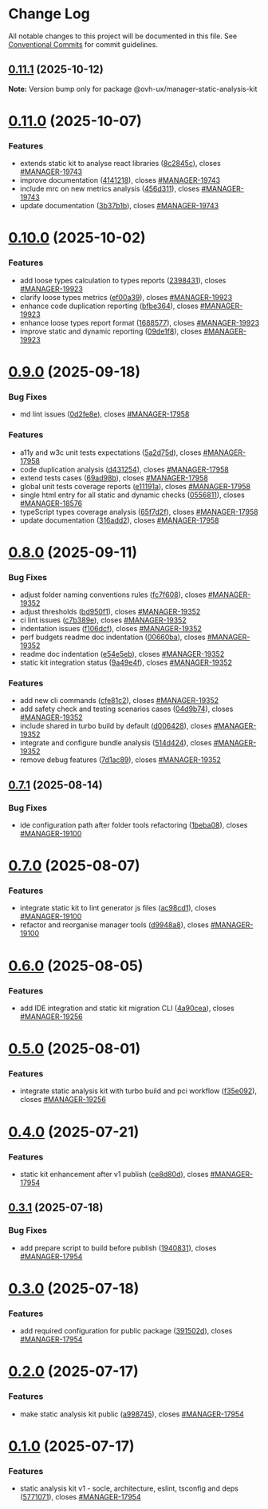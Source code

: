 # Change Log

All notable changes to this project will be documented in this file.
See [Conventional Commits](https://conventionalcommits.org) for commit guidelines.

## [0.11.1](https://github.com/ovh/manager/compare/@ovh-ux/manager-static-analysis-kit@0.11.0...@ovh-ux/manager-static-analysis-kit@0.11.1) (2025-10-12)

**Note:** Version bump only for package @ovh-ux/manager-static-analysis-kit





# [0.11.0](https://github.com/ovh/manager/compare/@ovh-ux/manager-static-analysis-kit@0.10.0...@ovh-ux/manager-static-analysis-kit@0.11.0) (2025-10-07)


### Features

* extends static kit to analyse react libraries ([8c2845c](https://github.com/ovh/manager/commit/8c2845cdc3abc13734831fab312d8ad012b30b16)), closes [#MANAGER-19743](https://github.com/ovh/manager/issues/MANAGER-19743)
* improve documentation ([4141218](https://github.com/ovh/manager/commit/4141218c63abcab05edc5d4db2eb44f7701c04c7)), closes [#MANAGER-19743](https://github.com/ovh/manager/issues/MANAGER-19743)
* include mrc on new metrics analysis ([456d311](https://github.com/ovh/manager/commit/456d3118a7d9017d63f19e907b45f2833e4a0348)), closes [#MANAGER-19743](https://github.com/ovh/manager/issues/MANAGER-19743)
* update documentation ([3b37b1b](https://github.com/ovh/manager/commit/3b37b1b51bd9ff06e23e4d2169511f05b4aec345)), closes [#MANAGER-19743](https://github.com/ovh/manager/issues/MANAGER-19743)





# [0.10.0](https://github.com/ovh/manager/compare/@ovh-ux/manager-static-analysis-kit@0.9.0...@ovh-ux/manager-static-analysis-kit@0.10.0) (2025-10-02)


### Features

* add loose types calculation to types reports ([2398431](https://github.com/ovh/manager/commit/2398431ae3bf9e5300683894fa5fe6a12371108f)), closes [#MANAGER-19923](https://github.com/ovh/manager/issues/MANAGER-19923)
* clarify loose types metrics ([ef00a39](https://github.com/ovh/manager/commit/ef00a39fce3cd661ba89673cf9263637a5ec31b8)), closes [#MANAGER-19923](https://github.com/ovh/manager/issues/MANAGER-19923)
* enhance code duplication reporting ([bfbe364](https://github.com/ovh/manager/commit/bfbe3644d31bde25229dad7cfd2ff0446440fd49)), closes [#MANAGER-19923](https://github.com/ovh/manager/issues/MANAGER-19923)
* enhance loose types report format ([1688577](https://github.com/ovh/manager/commit/168857738ba67e1406e5fb138c2d2f0c3789305b)), closes [#MANAGER-19923](https://github.com/ovh/manager/issues/MANAGER-19923)
* improve static and dynamic reporting ([09de1f8](https://github.com/ovh/manager/commit/09de1f86d2e57a7ba61612ae3df45d121da39908)), closes [#MANAGER-19923](https://github.com/ovh/manager/issues/MANAGER-19923)





# [0.9.0](https://github.com/ovh/manager/compare/@ovh-ux/manager-static-analysis-kit@0.8.0...@ovh-ux/manager-static-analysis-kit@0.9.0) (2025-09-18)


### Bug Fixes

* md lint issues ([0d2fe8e](https://github.com/ovh/manager/commit/0d2fe8e49f3594f5abc9d8e6b306b0b71a065c6c)), closes [#MANAGER-17958](https://github.com/ovh/manager/issues/MANAGER-17958)


### Features

* a11y and w3c unit tests expectations ([5a2d75d](https://github.com/ovh/manager/commit/5a2d75dba8a8877253871aa0a7c12dc2c79d1423)), closes [#MANAGER-17958](https://github.com/ovh/manager/issues/MANAGER-17958)
* code duplication analysis ([d431254](https://github.com/ovh/manager/commit/d4312543737541257185be6e54358dfb49285d51)), closes [#MANAGER-17958](https://github.com/ovh/manager/issues/MANAGER-17958)
* extend tests cases ([69ad98b](https://github.com/ovh/manager/commit/69ad98b3d02c615996f5c4ad9067a93a10b58ec4)), closes [#MANAGER-17958](https://github.com/ovh/manager/issues/MANAGER-17958)
* global unit tests coverage reports ([e11191a](https://github.com/ovh/manager/commit/e11191a24609d56e76fd3eacaeac79d4c3b1ab4a)), closes [#MANAGER-17958](https://github.com/ovh/manager/issues/MANAGER-17958)
* single html entry for all static and dynamic checks ([0556811](https://github.com/ovh/manager/commit/0556811b4f15ad3288f34b3ba8e468a1c9fee061)), closes [#MANAGER-18576](https://github.com/ovh/manager/issues/MANAGER-18576)
* typeScript types coverage analysis ([65f7d2f](https://github.com/ovh/manager/commit/65f7d2f22e4c68aa897d135e11642cd26073846b)), closes [#MANAGER-17958](https://github.com/ovh/manager/issues/MANAGER-17958)
* update documentation ([316add2](https://github.com/ovh/manager/commit/316add2055f4a27a3446d5361ee26e0baadbf2b8)), closes [#MANAGER-17958](https://github.com/ovh/manager/issues/MANAGER-17958)





# [0.8.0](https://github.com/ovh/manager/compare/@ovh-ux/manager-static-analysis-kit@0.7.1...@ovh-ux/manager-static-analysis-kit@0.8.0) (2025-09-11)


### Bug Fixes

* adjust folder naming conventions rules ([fc7f608](https://github.com/ovh/manager/commit/fc7f6083038831902657e58f24792c7847f42d9c)), closes [#MANAGER-19352](https://github.com/ovh/manager/issues/MANAGER-19352)
* adjust thresholds ([bd950f1](https://github.com/ovh/manager/commit/bd950f1fb8e972475e9c0a26915470f4f2e29fd4)), closes [#MANAGER-19352](https://github.com/ovh/manager/issues/MANAGER-19352)
* ci lint issues ([c7b389e](https://github.com/ovh/manager/commit/c7b389e552cc1478998ad6dd24eb5c59328751da)), closes [#MANAGER-19352](https://github.com/ovh/manager/issues/MANAGER-19352)
* indentation issues ([f106dcf](https://github.com/ovh/manager/commit/f106dcf283eb453d97a5f575327f4bd7e8eb9ccb)), closes [#MANAGER-19352](https://github.com/ovh/manager/issues/MANAGER-19352)
* perf budgets readme doc indentation ([00660ba](https://github.com/ovh/manager/commit/00660ba9c418757dfc25dbb92be2af0a6e3dfea6)), closes [#MANAGER-19352](https://github.com/ovh/manager/issues/MANAGER-19352)
* readme doc indentation ([e54e5eb](https://github.com/ovh/manager/commit/e54e5eb4c0bda11f7dc1c9e41bde804664420939)), closes [#MANAGER-19352](https://github.com/ovh/manager/issues/MANAGER-19352)
* static kit integration status ([9a49e4f](https://github.com/ovh/manager/commit/9a49e4f992311de0ec2ac2876720dc46202ed118)), closes [#MANAGER-19352](https://github.com/ovh/manager/issues/MANAGER-19352)


### Features

* add new cli commands ([cfe81c2](https://github.com/ovh/manager/commit/cfe81c255885165fdfd12bb9ba6e0a81fc8f4d18)), closes [#MANAGER-19352](https://github.com/ovh/manager/issues/MANAGER-19352)
* add safety check and testing scenarios cases ([04d9b74](https://github.com/ovh/manager/commit/04d9b747f84e7475eee267f5311bebcdb1a6749a)), closes [#MANAGER-19352](https://github.com/ovh/manager/issues/MANAGER-19352)
* include shared in turbo build by default ([d006428](https://github.com/ovh/manager/commit/d0064281ef1a4c844fa574169fac17d2301e976b)), closes [#MANAGER-19352](https://github.com/ovh/manager/issues/MANAGER-19352)
* integrate and configure bundle analysis ([514d424](https://github.com/ovh/manager/commit/514d4247b6b6e4b37379e64e5260636b5d1c7c4d)), closes [#MANAGER-19352](https://github.com/ovh/manager/issues/MANAGER-19352)
* remove debug features ([7d1ac89](https://github.com/ovh/manager/commit/7d1ac892639831ace9a539d156775dbeeae19579)), closes [#MANAGER-19352](https://github.com/ovh/manager/issues/MANAGER-19352)





## [0.7.1](https://github.com/ovh/manager/compare/@ovh-ux/manager-static-analysis-kit@0.7.0...@ovh-ux/manager-static-analysis-kit@0.7.1) (2025-08-14)


### Bug Fixes

* ide configuration path after folder tools refactoring ([1beba08](https://github.com/ovh/manager/commit/1beba08982f99208219c1496f71c147a0cabae9b)), closes [#MANAGER-19100](https://github.com/ovh/manager/issues/MANAGER-19100)





# [0.7.0](https://github.com/ovh/manager/compare/@ovh-ux/manager-static-analysis-kit@0.6.0...@ovh-ux/manager-static-analysis-kit@0.7.0) (2025-08-07)


### Features

* integrate static kit to lint generator js files ([ac98cd1](https://github.com/ovh/manager/commit/ac98cd1667b08c727b9e7fcb1c175cf4fc7c6c39)), closes [#MANAGER-19100](https://github.com/ovh/manager/issues/MANAGER-19100)
* refactor and reorganise manager tools ([d9948a8](https://github.com/ovh/manager/commit/d9948a8340a727bf77d8e5156647d6de47b4e227)), closes [#MANAGER-19100](https://github.com/ovh/manager/issues/MANAGER-19100)





# [0.6.0](https://github.com/ovh/manager/compare/@ovh-ux/manager-static-analysis-kit@0.5.0...@ovh-ux/manager-static-analysis-kit@0.6.0) (2025-08-05)


### Features

* add IDE integration and static kit migration CLI ([4a90cea](https://github.com/ovh/manager/commit/4a90cead62dcf90287ef45b35d389fed74cea14f)), closes [#MANAGER-19256](https://github.com/ovh/manager/issues/MANAGER-19256)





# [0.5.0](https://github.com/ovh/manager/compare/@ovh-ux/manager-static-analysis-kit@0.4.0...@ovh-ux/manager-static-analysis-kit@0.5.0) (2025-08-01)


### Features

* integrate static analysis kit with turbo build and pci workflow ([f35e092](https://github.com/ovh/manager/commit/f35e09204e0ecdeeb57acfe0e587cda6a7bdba01)), closes [#MANAGER-19256](https://github.com/ovh/manager/issues/MANAGER-19256)





# [0.4.0](https://github.com/ovh/manager/compare/@ovh-ux/manager-static-analysis-kit@0.3.1...@ovh-ux/manager-static-analysis-kit@0.4.0) (2025-07-21)


### Features

* static kit enhancement after v1 publish ([ce8d80d](https://github.com/ovh/manager/commit/ce8d80d6747771d7cad0b7470e64a52d5262f782)), closes [#MANAGER-17954](https://github.com/ovh/manager/issues/MANAGER-17954)





## [0.3.1](https://github.com/ovh/manager/compare/@ovh-ux/manager-static-analysis-kit@0.3.0...@ovh-ux/manager-static-analysis-kit@0.3.1) (2025-07-18)


### Bug Fixes

* add prepare script to build before publish ([1940831](https://github.com/ovh/manager/commit/1940831f9d1c2b209ea597f3672ec9d7c00a82bb)), closes [#MANAGER-17954](https://github.com/ovh/manager/issues/MANAGER-17954)





# [0.3.0](https://github.com/ovh/manager/compare/@ovh-ux/manager-static-analysis-kit@0.2.0...@ovh-ux/manager-static-analysis-kit@0.3.0) (2025-07-18)


### Features

* add required configuration for public package ([391502d](https://github.com/ovh/manager/commit/391502dd08a9a4b198ec13bac74150ed01836038)), closes [#MANAGER-17954](https://github.com/ovh/manager/issues/MANAGER-17954)





# [0.2.0](https://github.com/ovh/manager/compare/@ovh-ux/manager-static-analysis-kit@0.1.0...@ovh-ux/manager-static-analysis-kit@0.2.0) (2025-07-17)


### Features

* make static analysis kit public ([a998745](https://github.com/ovh/manager/commit/a998745cfb3101df0cab7a4530bca7cd87fc7025)), closes [#MANAGER-17954](https://github.com/ovh/manager/issues/MANAGER-17954)





# [0.1.0](https://github.com/ovh/manager/compare/@ovh-ux/manager-static-analysis-kit@0.0.1...@ovh-ux/manager-static-analysis-kit@0.1.0) (2025-07-17)


### Features

* static analysis kit v1 - socle, architecture, eslint, tsconfig and deps ([5771071](https://github.com/ovh/manager/commit/577107168272904bf8a7a53a14a40b9ae52916ab)), closes [#MANAGER-17954](https://github.com/ovh/manager/issues/MANAGER-17954)
